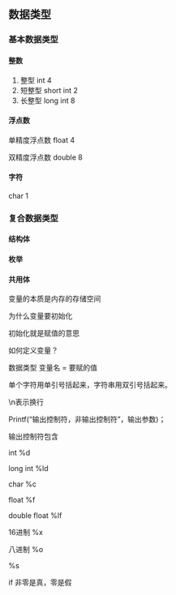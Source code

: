 ## 数据类型

### 基本数据类型

#### 整数

1. 整型 int 4
2. 短整型 short int 2
3. 长整型 long int 8

#### 浮点数

单精度浮点数 float 4

双精度浮点数 double 8

#### 字符

char 1 

### 复合数据类型

#### 结构体

#### 枚举

#### 共用体

变量的本质是内存的存储空间

为什么变量要初始化

初始化就是赋值的意思

如何定义变量？

数据类型 变量名 = 要赋的值 

单个字符用单引号括起来，字符串用双引号括起来。

\n表示换行

Printf(“输出控制符，非输出控制符”，输出参数)；

输出控制符包含

int	%d

long int	%ld

char	%c

float	%f

double float	%lf

16进制	%x

八进制	%o

%s

if 非零是真，零是假







 
